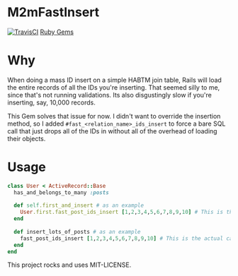 # M2mFastInsert

[![TravisCI](https://secure.travis-ci.org/jphenow/m2m_fast_insert.png "TravisCI")](http://travis-ci.org/jphenow/m2m_fast_insert "Travis-CI M2MFastInsert")
[Ruby Gems](https://rubygems.org/gems/m2m_fast_insert)

# Why

When doing a mass ID insert on a simple HABTM join table, Rails will load the entire records of all the IDs
you're inserting. That seemed silly to me, since that's not running validations. Its also disgustingly slow
if you're inserting, say, 10,000 records.

This Gem solves that issue for now. I didn't want to override the insertion method, so I added
`#fast_<relation_name>_ids_insert` to force a bare SQL call that just drops all of the IDs in without all
of the overhead of loading their objects.

# Usage

```ruby
class User < ActiveRecord::Base
  has_and_belongs_to_many :posts
  
  def self.first_and_insert # as an example
    User.first.fast_post_ids_insert [1,2,3,4,5,6,7,8,9,10] # This is the actual call
  end
  
  def insert_lots_of_posts # as an example
    fast_post_ids_insert [1,2,3,4,5,6,7,8,9,10] # This is the actual call
  end
end
```

This project rocks and uses MIT-LICENSE.
